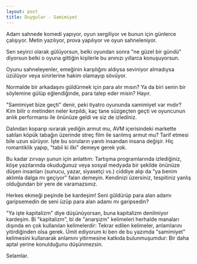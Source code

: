 ```yaml
---
layout: post
title: Duygular - Samimiyet
---
```


Adam sahnede komedi yapıyor, oyun sergiliyor ve bunun için günlerce çalışıyor. Metin yazılıyor, prova yapılıyor ve oyun sahneleniyor.

Sen seyirci olarak gülüyorsun, belki oyundan sonra "ne güzel bir gündü" diyorsun belki o oyuna gittiğin kişilerle bu anınızı yıllarca konuşuyorsun.

Oyunu sahneleyenler, emeğinin karşılığını aldıysa seviniyor almadıysa üzülüyor veya sinirlerine hakim olamayıp sövüyor.

Normalde bir arkadaşını güldürmek için para alır mısın? Ya da biri senin bir söylemine gülüp eğlendiğinde, para talep eder misin? Hayır.

"Samimiyet bize geçti" denir, peki tiyatro oyununda samimiyet var mıdır? Kim bilir o metinden neler kırpıldı, kaç tane süzgeçten geçti ve oyuncunun anlık performansı ile önünüze geldi ve siz de izlediniz.

Dalından koparıp ısırarak yediğin armut mu, AVM içerisindeki markette satılan köpük tabağın üzerinde streç film ile sarılmış armut mu? Tarif etmesi bile uzun sürüyor. İşte bu soruların yanıtı insandan insana değişir. Hiç romantiklik yapıp, "tabii ki ilki" demeye gerek yok.

Bu kadar zırvayı şunun için anlattım: Tartışma programlarında izlediğiniz, köşe yazılarında okuduğunuz veya sosyal medyada bir şekilde önünüze düşen insanları (sunucu, yazar, siyasetçi vs.) ciddiye alıp da "ya benim aklımla dalga mı geçiyor" falan demeyin. Kendinizi üzersiniz, tespitiniz yanlış olduğundan bir yere de varamazsınız.

Herkes ekmeği peşinde be kardeşim! Seni güldürüp para alan adamı garipsemedin de seni üzüp para alan adamı mı garipsedin?

"Ya işte kapitalizm" diye düşünüyorsan, buna kapitalizm denilmiyor kardeşim. Bi "kapitalizm", bi de "anarşizm" kelimeleri herhalde manaları dışında en çok kullanılan kelimelerdir: Tekrar edilen kelimeler, anlamlarını yitirdiğinden olsa gerek. Ümit ediyorum ki ben de bu yazımda "samimiyet" kelimesini kullanarak anlamını yitirmesine katkıda bulunmuşumdur: Bir daha aptal yerine konulduğunu düşünmezsin.

Selamlar.